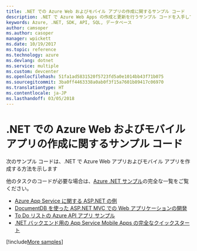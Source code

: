 ```yaml
---
title: .NET での Azure Web およびモバイル アプリの作成に関するサンプル コード
description: .NET で Azure Web Apps の作成と更新を行うサンプル コードを入手してください
keywords: Azure, .NET, SDK, API, SQL, データベース
author: camsoper
ms.author: casoper
manager: wpickett
ms.date: 10/19/2017
ms.topic: reference
ms.technology: azure
ms.devlang: dotnet
ms.service: multiple
ms.custom: devcenter
ms.openlocfilehash: 51fa1ad5831520f5723fd5a0e1014bb43f71b075
ms.sourcegitcommit: 3ba0ff4463338a0ab0f3f15a7601b89417c06970
ms.translationtype: HT
ms.contentlocale: ja-JP
ms.lasthandoff: 03/05/2018
---
```

# <a name="sample-code-for-building-azure-web-and-mobile-apps-with-net"></a>.NET での Azure Web およびモバイル アプリの作成に関するサンプル コード

次のサンプル コードは、.NET で Azure Web アプリおよびモバイル アプリを作成する方法を示します

他のタスクのコードが必要な場合は、[Azure .NET サンプル](https://azure.microsoft.com/resources/samples/?platform=dotnet&view=azure-dotnet)の完全な一覧をご覧ください。

- [Azure App Service に関する ASP.NET の例](https://azure.microsoft.com/resources/samples/app-service-web-dotnet-get-started/)
- [DocumentDB を使った ASP.NET MVC での Web アプリケーションの開発](https://azure.microsoft.com/resources/samples/documentdb-dotnet-todo-app/
)
- [To Do リストの Azure API アプリ サンプル](https://azure.microsoft.com/resources/samples/app-service-api-dotnet-todo-list/?cdn=disable)
- [.NET バックエンド用の App Service Mobile Apps の完全なクイックスタート](https://azure.microsoft.com/resources/samples/app-service-mobile-dotnet-backend-quickstart/)


[!include[More samples](includes/more-samples.md)]
